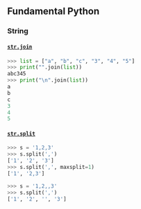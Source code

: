 ## Fundamental Python

### String

#### [`str.join`](https://docs.python.org/3.6/library/stdtypes.html#str.join)

```python
>>> list = ["a", "b", "c", "3", "4", "5"]
>>> print("".join(list))
abc345
>>> print("\n".join(list))
a
b
c
3
4
5
```

#### [`str.split`](https://docs.python.org/3.6/library/stdtypes.html#str.split)

```python
>>> s = '1,2,3'
>>> s.split(',')
['1', '2', '3']
>>> s.split(',', maxsplit=1)
['1', '2,3']

>>> s = '1,2,,3'
>>> s.split(',')
['1', '2', '', '3']
```

